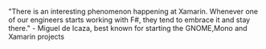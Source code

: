 "There is an interesting phenomenon happening at Xamarin. Whenever one of our engineers starts working with F#, they tend to embrace it and stay there." - Miguel de Icaza, best known for starting the GNOME,Mono and Xamarin projects
